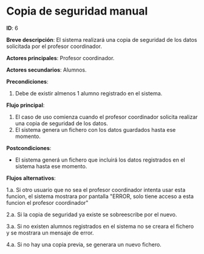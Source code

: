 # Copia de seguridad manual

**ID**: 6

**Breve descripción**: El sistema realizará una copia de seguridad de los datos solicitada por el profesor coordinador.  

**Actores principales**: Profesor coordinador.

**Actores secundarios**: Alumnos.

**Precondiciones**: 

1. Debe de existir almenos 1 alumno registrado en el sistema.

**Flujo principal**:

1. El caso de uso comienza cuando el profesor coordinador solicita realizar una copia de seguridad de los datos.
2. El sistema genera un fichero con los datos guardados hasta ese momento.

**Postcondiciones**:

- El sistema generá un fichero que incluirá los datos registrados en el sistema hasta ese momento.

**Flujos alternativos**:

1.a. Si otro usuario que no sea el profesor coordinador intenta usar esta funcion, el sistema mostrara por pantalla "ERROR, solo tiene acceso a esta funcion el profesor coordinador"

2.a. Si la copia de seguridad ya existe se sobreescribe por el nuevo.

3.a. Si no existen alumnos registrados en el sistema no se creara el fichero y se mostrara un mensaje de error.

4.a. Si no hay una copia previa, se generara un nuevo fichero.
